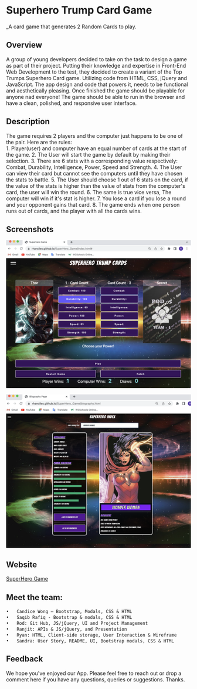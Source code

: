 # Superhero Trump Card Game
_A card game that generates 2 Random Cards to play.

## Overview
A group of young developers decided to take on the task to design a game as part of their project. Putting their knowledge and expertise in Front-End Web Development to the test, they decided to create a variant of the Top Trumps Superhero Card game. Utilizing code from HTML, CSS, jQuery and JavaScript. 
The app design and code that powers it, needs to be functional and aesthetically pleasing. Once finished the game should be playable for anyone nad everyone! The game should be able to run in the browser and have a clean, polished, and responsive user interface.

## Description
The game requires 2 players and the computer just happens to be one of the pair. Here are the rules:  
    1.	Player(user) and computer have an equal number of cards at the start of the game.
    2.	The User will start the game by default by making their selection.
    3.	There are 6 stats with a corresponding value respectively: Combat, Durability, Intelligence, Power, Speed and Strength.
    4.	The User can view their card but cannot see the computers until they have chosen the stats to battle. 
    5.	The User should choose 1 out of 6 stats on the card, if the value of the stats is higher than the value of stats from the computer's card, the user will win         the round.
    6.	The same is true vice versa, The computer will win if it's stat is higher.
    7.	You lose a card if you lose a round and your opponent gains that card.
    8.	The game ends when one person runs out of cards, and the player with all the cards wins.
    
## Screenshots
![The following image illustrates what the interface looks like:](./assets/images/SuperHero_Game.png)

![image showing the SuperHero index page:](./assets/images/superhero_index.png)   

## Website
[SuperHero Game](https://rodev-apps.github.io/SuperHero_Game/)

## Meet the team: 
    •	Candice Wong – Bootstrap, Modals, CSS & HTML
    •	Saqib Rafiq - Bootstrap & modals, CSS & HTML
    •	Rod: Git Hub, JS/jQuery, UI and Project Management
    •	Ranjit: APIs & JS/jQuery, and Presentation
    •	Ryan: HTML, Client-side storage, User Interaction & Wireframe
    •	Sandra: User Story, README, UI, Bootstrap modals, CSS & HTML

## Feedback
We hope you've enjoyed our App. Please feel free to reach out or drop a comment here if you have any questions, queries or suggestions. Thanks.

